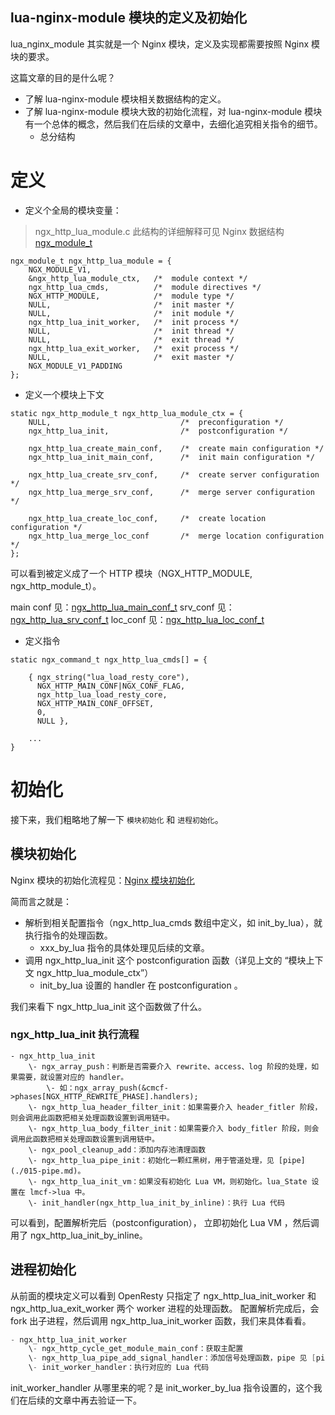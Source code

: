 lua-nginx-module 模块的定义及初始化
---

lua_nginx_module 其实就是一个 Nginx 模块，定义及实现都需要按照 Nginx 模块的要求。

这篇文章的目的是什么呢？

- 了解 lua-nginx-module 模块相关数据结构的定义。
- 了解 lua-nginx-module 模块大致的初始化流程，对 lua-nginx-module 模块有一个总体的概念，然后我们在后续的文章中，去细化追究相关指令的细节。
    - 总分结构

# 定义

- 定义个全局的模块变量：

> ngx_http_lua_module.c
> 此结构的详细解释可见 Nginx 数据结构 [ngx_module_t](../../Nginx/Nginx的数据结构/ngx_module_t.md)

```
ngx_module_t ngx_http_lua_module = {
    NGX_MODULE_V1,
    &ngx_http_lua_module_ctx,   /*  module context */
    ngx_http_lua_cmds,          /*  module directives */
    NGX_HTTP_MODULE,            /*  module type */
    NULL,                       /*  init master */
    NULL,                       /*  init module */
    ngx_http_lua_init_worker,   /*  init process */
    NULL,                       /*  init thread */
    NULL,                       /*  exit thread */
    ngx_http_lua_exit_worker,   /*  exit process */
    NULL,                       /*  exit master */
    NGX_MODULE_V1_PADDING
};
```

- 定义一个模块上下文

```
static ngx_http_module_t ngx_http_lua_module_ctx = {
    NULL,                             /*  preconfiguration */
    ngx_http_lua_init,                /*  postconfiguration */

    ngx_http_lua_create_main_conf,    /*  create main configuration */
    ngx_http_lua_init_main_conf,      /*  init main configuration */

    ngx_http_lua_create_srv_conf,     /*  create server configuration */
    ngx_http_lua_merge_srv_conf,      /*  merge server configuration */

    ngx_http_lua_create_loc_conf,     /*  create location configuration */
    ngx_http_lua_merge_loc_conf       /*  merge location configuration */
};
```

可以看到被定义成了一个 HTTP 模块（NGX_HTTP_MODULE, ngx_http_module_t）。

main conf 见：[ngx_http_lua_main_conf_t](../OpenResty的数据结构/ngx_http_lua_main_conf_t.md)
srv_conf 见：[ngx_http_lua_srv_conf_t](../OpenResty的数据结构/ngx_http_lua_srv_conf_t.md)
loc_conf 见：[ngx_http_lua_loc_conf_t](../OpenResty的数据结构/ngx_http_lua_loc_conf_t.md)

- 定义指令

```
static ngx_command_t ngx_http_lua_cmds[] = {

    { ngx_string("lua_load_resty_core"),
      NGX_HTTP_MAIN_CONF|NGX_CONF_FLAG,
      ngx_http_lua_load_resty_core,
      NGX_HTTP_MAIN_CONF_OFFSET,
      0,
      NULL },

    ...
}
```

# 初始化

接下来，我们粗略地了解一下 `模块初始化` 和 `进程初始化`。

## 模块初始化

Nginx 模块的初始化流程见：[Nginx 模块初始化](../../Nginx/Nginx源码分析/2-nginx-module-init.md)

简而言之就是：
- 解析到相关配置指令（ngx_http_lua_cmds 数组中定义，如 init_by_lua），就执行指令的处理函数。
  - xxx_by_lua 指令的具体处理见后续的文章。
- 调用 ngx_http_lua_init 这个 postconfiguration 函数（详见上文的 “模块上下文 ngx_http_lua_module_ctx”）
  - init_by_lua 设置的 handler 在 postconfiguration 。

我们来看下 ngx_http_lua_init 这个函数做了什么。

### ngx_http_lua_init 执行流程

```
- ngx_http_lua_init
    \- ngx_array_push：判断是否需要介入 rewrite、access、log 阶段的处理，如果需要，就设置对应的 handler。
        \- 如：ngx_array_push(&cmcf->phases[NGX_HTTP_REWRITE_PHASE].handlers);
    \- ngx_http_lua_header_filter_init：如果需要介入 header_fitler 阶段，则会调用此函数把相关处理函数设置到调用链中。
    \- ngx_http_lua_body_filter_init：如果需要介入 body_fitler 阶段，则会调用此函数把相关处理函数设置到调用链中。
    \- ngx_pool_cleanup_add：添加内存池清理函数
    \- ngx_http_lua_pipe_init：初始化一颗红黑树，用于管道处理，见 [pipe](./015-pipe.md)。
    \- ngx_http_lua_init_vm：如果没有初始化 Lua VM，则初始化。lua_State 设置在 lmcf->lua 中。
    \- init_handler(ngx_http_lua_init_by_inline)：执行 Lua 代码
```

可以看到，配置解析完后（postconfiguration）， 立即初始化 Lua VM ，然后调用了 ngx_http_lua_init_by_inline。

## 进程初始化

从前面的模块定义可以看到 OpenResty 只指定了 ngx_http_lua_init_worker 和 ngx_http_lua_exit_worker 两个 worker 进程的处理函数。
配置解析完成后，会 fork 出子进程，然后调用 ngx_http_lua_init_worker 函数，我们来具体看看。

```c
- ngx_http_lua_init_worker
    \- ngx_http_cycle_get_module_main_conf：获取主配置
    \- ngx_http_lua_pipe_add_signal_handler：添加信号处理函数，pipe 见 [pipe](./015-pipe.md)
    \- init_worker_handler：执行对应的 Lua 代码
```

init_worker_handler 从哪里来的呢？是 init_worker_by_lua 指令设置的，这个我们在后续的文章中再去验证一下。
